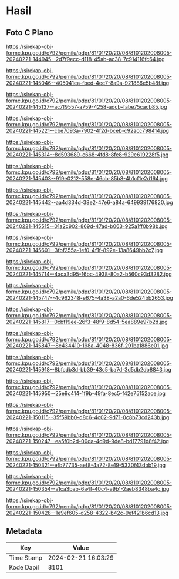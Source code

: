 # Hasil

## Foto C Plano

https://sirekap-obj-formc.kpu.go.id/c792/pemilu/pdpr/81/01/20/20/08/8101202008005-20240221-144945--2d7f9ecc-d118-45ab-ac38-7c914116fc64.jpg

https://sirekap-obj-formc.kpu.go.id/c792/pemilu/pdpr/81/01/20/20/08/8101202008005-20240221-145046--405041ea-fbed-4ec7-8a9a-921886e5b48f.jpg

https://sirekap-obj-formc.kpu.go.id/c792/pemilu/pdpr/81/01/20/20/08/8101202008005-20240221-145137--ac7f9557-a759-4258-adcb-fabe75cacb85.jpg

https://sirekap-obj-formc.kpu.go.id/c792/pemilu/pdpr/81/01/20/20/08/8101202008005-20240221-145221--cbe7093a-7902-4f2d-bceb-c92acc798414.jpg

https://sirekap-obj-formc.kpu.go.id/c792/pemilu/pdpr/81/01/20/20/08/8101202008005-20240221-145314--8d593689-c668-4fd8-8fe8-929e619228f5.jpg

https://sirekap-obj-formc.kpu.go.id/c792/pemilu/pdpr/81/01/20/20/08/8101202008005-20240221-145403--919e0212-558e-46cb-85b8-4b1cf1e2d164.jpg

https://sirekap-obj-formc.kpu.go.id/c792/pemilu/pdpr/81/01/20/20/08/8101202008005-20240221-145442--aa4d334d-38e2-47e6-a84a-649939176820.jpg

https://sirekap-obj-formc.kpu.go.id/c792/pemilu/pdpr/81/01/20/20/08/8101202008005-20240221-145515--01a2c902-869d-47ad-b063-925a1ff0b98b.jpg

https://sirekap-obj-formc.kpu.go.id/c792/pemilu/pdpr/81/01/20/20/08/8101202008005-20240221-145601--3fbf255a-1ef0-4f1f-892e-13a8649bb2c7.jpg

https://sirekap-obj-formc.kpu.go.id/c792/pemilu/pdpr/81/01/20/20/08/8101202008005-20240221-145714--4aca3d95-16bc-4938-80a2-b560c93d3282.jpg

https://sirekap-obj-formc.kpu.go.id/c792/pemilu/pdpr/81/01/20/20/08/8101202008005-20240221-145747--4c962348-e675-4a38-a2a0-6de524bb2653.jpg

https://sirekap-obj-formc.kpu.go.id/c792/pemilu/pdpr/81/01/20/20/08/8101202008005-20240221-145817--0cbf19ee-26f3-48f9-8d54-5ea889e97b2d.jpg

https://sirekap-obj-formc.kpu.go.id/c792/pemilu/pdpr/81/01/20/20/08/8101202008005-20240221-145847--8c434410-198a-4048-836f-291ba1886e01.jpg

https://sirekap-obj-formc.kpu.go.id/c792/pemilu/pdpr/81/01/20/20/08/8101202008005-20240221-145918--8bfcdb3d-bb39-43c5-ba7d-3d5db2db8843.jpg

https://sirekap-obj-formc.kpu.go.id/c792/pemilu/pdpr/81/01/20/20/08/8101202008005-20240221-145950--25e9c414-1f9b-49fa-8ec5-f42e75152ace.jpg

https://sirekap-obj-formc.kpu.go.id/c792/pemilu/pdpr/81/01/20/20/08/8101202008005-20240221-150115--35f59bb0-d8c6-4c02-9d71-0c8b73cd243b.jpg

https://sirekap-obj-formc.kpu.go.id/c792/pemilu/pdpr/81/01/20/20/08/8101202008005-20240221-150247--ea5f0b2d-00da-4d9d-9de8-bd17791d8f42.jpg

https://sirekap-obj-formc.kpu.go.id/c792/pemilu/pdpr/81/01/20/20/08/8101202008005-20240221-150321--efb77735-aef8-4a72-8e19-5330f43dbb19.jpg

https://sirekap-obj-formc.kpu.go.id/c792/pemilu/pdpr/81/01/20/20/08/8101202008005-20240221-150354--a1ca3bab-6a4f-40c4-a9b1-2aeb8348ba4c.jpg

https://sirekap-obj-formc.kpu.go.id/c792/pemilu/pdpr/81/01/20/20/08/8101202008005-20240221-150428--1e9ef605-d258-4322-b42c-9ef421b6cd13.jpg


## Metadata

| Key        | Value               |
| ---------- | ------------------- |
| Time Stamp | 2024-02-21 16:03:29 |
| Kode Dapil | 8101                |



